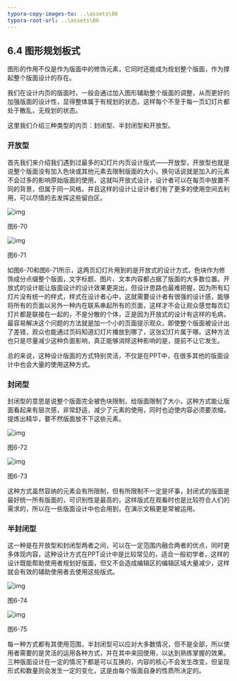 ```yaml
---
typora-copy-images-to: ..\assets\06
typora-root-url: ..\assets\06
---
```


## **6.4**  **图形规划板式**

图形的作用不仅是作为版面中的修饰元素，它同时还能成为规划整个版面，作为撑起整个版面设计的存在。

我们在设计内页的版面时，一般会通过加入图形辅助整个版面的调整，从而更好的加强版面的设计性，显得整体属于有规划的状态，这样每个不至于每一页幻灯片都处于散乱，无规划的状态。

这里我们介绍三种类型的内页：封闭型、半封闭型和开放型。

### **开放型**

首先我们来介绍我们遇到过最多的幻灯片内页设计版式——开放型，开放型也就是说整个版面没有加入色块或其他元素去限制版面的大小，换句话说就是加入的元素不会过多的影响原始版面的使用，这就叫开放式设计，设计者可以在每页中放置不同的背景，但属于同一风格。并且这样的设计让设计者们有了更多的使用空间去利用，可以尽情的去发挥这些留白区。

![img](/../../第六章特立独行.files/image135.jpg)

图6-70

![img](/../../第六章特立独行.files/image136.jpg)

图6-71

如图6-70和图6-71所示，这两页幻灯片用到的是开放式的设计方式，色块作为修饰成分点缀整个版面，文字标题、图片、文本内容都占据了版面的大多数位置。开放式的设计能让版面设计的设计效果更突出，但设计思路也最难把握，因为所有幻灯片没有统一的样式，样式在设计者心中，这就需要设计者有很强的设计感，能够将所有的页面以另外一种内在联系串起所有的页面，这样才不会让观众感觉每页幻灯片都是联接在一起的，不是分散的个体，正是因为开放式的设计有这样的毛病，最容易解决这个问题的方法就是加一个小的页面提示观众，即使整个版面被设计出了差错，观众也能通过页码知道幻灯片播放到哪了，这张幻灯片属于哪。这种方法也只是尽量减少这种负面影响，真正能够消除这种影响的是，提前不让它发生。

总的来说，这种设计版面的方式特别灵活，不仅是在PPT中，在很多其他的版面设计中也会大量的使用这种方式。

### **封闭型**

封闭型的意思是说整个版面完全被色块限制，给版面限制了大小，这种方式能让版面看起来有层次感，非常舒适，减少了元素的使用，同时也迫使内容必须要浓缩，提炼出精华，要不然版面放不下这些元素。

![img](/../../第六章特立独行.files/image137.jpg)

图6-72

![img](/../../第六章特立独行.files/image138.jpg)

图6-73

这种方式虽然容纳的元素会有所限制，但有所限制不一定是坏事，封闭式的版面是最好统一所有版面的，可识别性是最高的，这样版式在观看时也是比较符合人们的需求的，所以在一些版面设计中也会用到，在演示文稿更是常被运用。

### **半封闭型**

这一种是在开放型和封闭型两者之间，可以在一定范围内融合两者的优点，同时更多体现内容，这种设计方式在PPT设计中是比较常见的，适合一般初学者，这样的设计既能帮助使用者规划好版面，但又不会造成编辑区的编辑区域大量减少，这样就会有效的辅助使用者去使用这些版式。

![img](/../../第六章特立独行.files/image139.jpg)

图6-74

![img](/../../第六章特立独行.files/image140.jpg)

图6-75

每一种方式都有其使用范围，半封闭型可以应对大多数情况，但不是全部，所以使用者需要的是灵活的运用各种方式，并在其中来回使用，以达到熟练掌握的效果。三种版面设计在一定的情况下都是可以互换的，内容的核心不会发生改变，但呈现形式和数量则会发生一定的变化，这是由每个版面自身的性质所决定的。